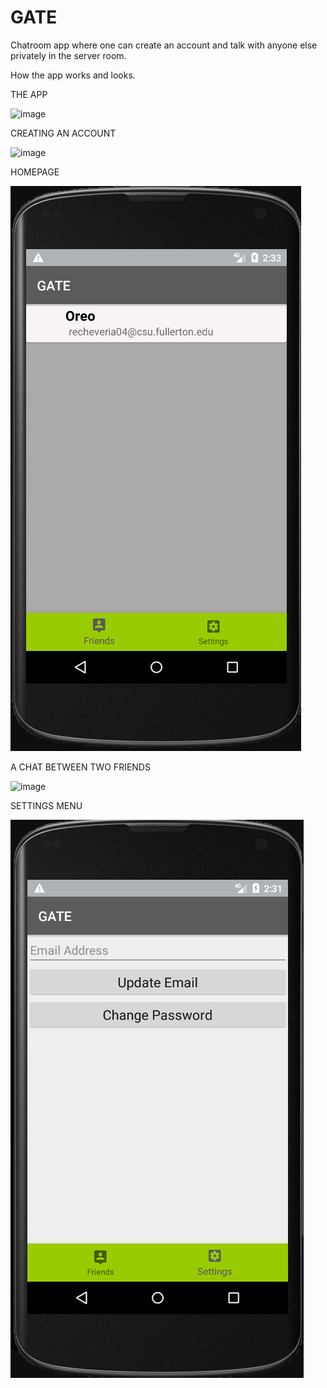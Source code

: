 # GATE
Chatroom app where one can create an account and talk with anyone else privately in the server room.


How the app works and looks.

THE APP 








![image](https://i.imgur.com/ejceCLC.png)



CREATING AN ACCOUNT








![image](https://i.imgur.com/wTsyu2K.png)


HOMEPAGE







![image](https://github.com/Rneedshelp/GATE/blob/master/8nU6kd8%20-%20Imgur.png?raw=true)


A CHAT BETWEEN TWO FRIENDS








![image](https://i.imgur.com/jSowWyK.png)



SETTINGS MENU














![image](https://github.com/Rneedshelp/GATE/blob/master/9wVSiWf%20-%20Imgur.png?raw=true)

